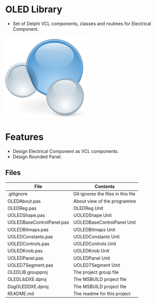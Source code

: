 # OLED Library
- Set of Delphi VCL components, classes and routines for Electrical Component. 

![](OLED-Library.png) 



# Features  

- Design Electrical Component as VCL components.
- Design Rounded Panel.



## Files

| File | Contents | 
| --- | --- |
| .gitignore | Git ignores the files in this file |
| OLEDAbout.pas | About view of the programme |
| OLEDReg.pas |OLEDReg Unit | 
| UOLEDShape.pas |UOLEDShape Unit |
| UOLEDBaseControlPanel.pas|UOLEDBaseControlPanel Unit | 
| UOLEDBitmaps.pas| UOLEDBitmaps Unit |
| UOLEDConstants.pas |UOLEDConstants Unit |
| UOLEDControls.pas |UOLEDControls Unit | 
| UOLEDKnob.pas |UOLEDKnob Unit |
| UOLEDPanel.pas |UOLEDPanel Unit |
| UOLED7Segment.pas |UOLED7Segment Unit |
| OLEDLIB.groupproj | The project group file |
| OLEDLibDXE.dproj | The MSBUILD project file |
| DsgOLEDDXE.dproj | The MSBUILD project file |
| README.md | The readme for this project |

